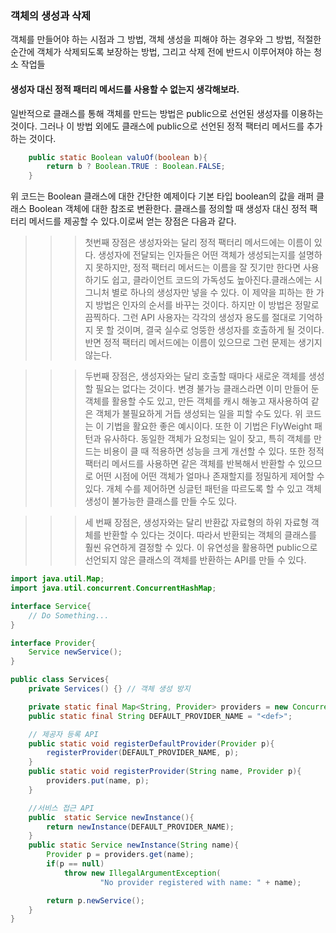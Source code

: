 ### 객체의 생성과 삭제
객체를 만들어야 하는 시점과 그 방법, 객체 생성을 피해야 하는 경우와 그 방법, 적절한 순간에 객체가 삭제되도록 보장하는 방법, 그리고 삭제 전에 반드시 이루어져야 하는 청소 작업들

#### 생성자 대신 정적 패터리 메서드를 사용할 수 없는지 생각해보라.
일반적으로 클래스를 통해 객체를 만드는 방법은 public으로 선언된 생성자를 이용하는 것이다. 그러나 이 방법 외에도 클래스에 public으로 선언된 정적 팩터리 메서드를 추가하는 것이다.

```Java
    public static Boolean valuOf(boolean b){
        return b ? Boolean.TRUE : Boolean.FALSE;
    }
```

위 코드는 Boolean 클래스에 대한 간단한 예제이다 기본 타입 boolean의 값을 래퍼 클래스 Boolean 객체에 대한 참조로 변환한다.
클래스를 정의할 때 생성자 대신 정적 팩터리 메서드를 제공할 수 있다.이로써 얻는 장점은 다음과 같다.
>>>첫번째 장점은 생성자와는 달리 정적 팩터리 메서드에는 이름이 있다.
생성자에 전달되는 인자들은 어떤 객체가 생성되는지를 설명하지 못하지만, 정적 팩터리 메서드는 이름을 잘 짓기만 한다면 사용하기도 쉽고, 클라이언트 코드의 가독성도 높아진다.클래스에는 시그니처 별로 하나의 생성자만 넣을 수 있다. 이 제약을 피하는 한 가지 방법은 인자의 순서를 바꾸는 것이다. 하지만 이 방법은 정말로 끔찍하다. 그런 API 사용자는 각각의 생성자 용도를 절대로 기억하지 못 할 것이며, 결국 실수로 엉뚱한 생성자를 호출하게 될 것이다. 반면 정적 팩터리 메서드에는 이름이 있으므로 그런 문제는 생기지 않는다.

>>> 두번째 장점은, 생성자와는 달리 호출할 때마다 새로운 객체를 생성할 필요는 없다는 것이다.
변경 불가능 클래스라면 이미 만들어 둔 객체를 활용할 수도 있고, 만든 객체를 캐시 해놓고 재사용하여 같은 객체가 불필요하게 거듭 생성되는 일을 피할 수도 있다. 위 코드는 이 기법을 활요한 좋은 예시이다. 또한 이 기법은 FlyWeight 패턴과 유사하다. 동일한 객체가 요청되는 일이 잦고, 특히 객체를 만드는 비용이 클 때 적용하면 성능을 크게 개선할 수 있다. 또한 정적 팩터리 메서드를 사용하면 같은 객체를 반복해서 반환할 수 있으므로 어떤 시점에 어떤 객체가 얼마나 존재할지를 정밀하게 제어할 수 있다. 개체 수를 제어하면 싱글턴 패턴을 따르도록 할 수 있고 객체 생성이 불가능한 클래스를 만들 수도 있다.

>>> 세 번째 장점은, 생성자와는 달리 반환값 자료형의 하위 자료형 객체를 반환할 수 있다는 것이다. 따라서 반환되는 객체의 클래스를 훨씬 유연하게 결정할 수 있다. 이 유연성을 활용하면 public으로 선언되지 않은 클래스의 객체를 반환하는 API를 만들 수 있다.


```Java
import java.util.Map;
import java.util.concurrent.ConcurrentHashMap;

interface Service{
    // Do Something...
}

interface Provider{
    Service newService();
}

public class Services{
    private Services() {} // 객체 생성 방지

    private static final Map<String, Provider> providers = new ConcurrentHashMap<String, Provider>();
    public static final String DEFAULT_PROVIDER_NAME = "<def>";

    // 제공자 등록 API
    public static void registerDefaultProvider(Provider p){
        registerProvider(DEFAULT_PROVIDER_NAME, p);
    }
    public static void registerProvider(String name, Provider p){
        providers.put(name, p);
    }

    //서비스 접근 API
    public  static Service newInstance(){
        return newInstance(DEFAULT_PROVIDER_NAME);
    }
    public static Service newInstance(String name){
        Provider p = providers.get(name);
        if(p == null)
            throw new IllegalArgumentException(
                    "No provider registered with name: " + name);

        return p.newService();
    }
}

```
